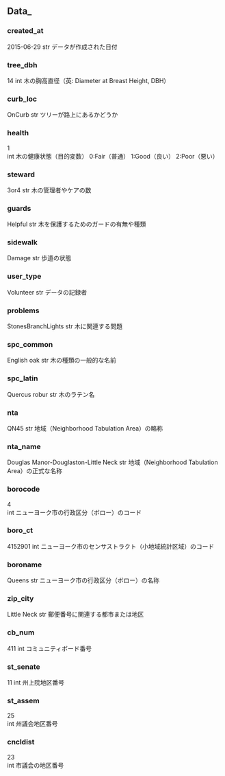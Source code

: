 ## Data_


### created_at
2015-06-29	str	データが作成された日付

### tree_dbh
14
int
木の胸高直径（英: Diameter at Breast Height, DBH）

### curb_loc
OnCurb
str
ツリーが路上にあるかどうか

### health
1	
int
木の健康状態（目的変数）
0:Fair（普通） 1:Good（良い） 2:Poor（悪い）

### steward
3or4
str
木の管理者やケアの数

### guards
Helpful
str
木を保護するためのガードの有無や種類

### sidewalk
Damage
str
歩道の状態

### user_type
Volunteer
str
データの記録者

### problems	
StonesBranchLights
str
木に関連する問題

### spc_common
English oak
str
木の種類の一般的な名前

### spc_latin
Quercus robur
str	木のラテン名

### nta
QN45
str
地域（Neighborhood Tabulation Area）の略称

### nta_name
Douglas Manor-Douglaston-Little Neck
str
地域（Neighborhood Tabulation Area）の正式な名称

### borocode
4	
int
ニューヨーク市の行政区分（ボロー）のコード

### boro_ct
4152901
int
ニューヨーク市のセンサストラクト（小地域統計区域）のコード

### boroname
Queens
str	ニューヨーク市の行政区分（ボロー）の名称

### zip_city
Little Neck
str
郵便番号に関連する都市または地区

### cb_num
411
int	コミュニティボード番号

### st_senate
11
int
州上院地区番号

### st_assem
25	
int
州議会地区番号

### cncldist
23	
int
市議会の地区番号